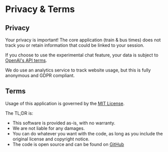 # Privacy & Terms

## Privacy

Your privacy is important! The core application (train & bus times) does not track you or retain information that could be linked to your session.

If you choose to use the experimental chat feature, your data is subject to [OpenAI's API terms](https://openai.com/policies/business-terms).

We do use an analytics service to track website usage, but this is fully anonymous and GDPR compliant.

## Terms

Usage of this application is governed by the [MIT License](https://en.wikipedia.org/wiki/MIT_License).

The TL;DR is:

- This software is provided as-is, with no warranty.
- We are not liable for any damages.
- You can do whatever you want with the code, as long as you include the original license and copyright notice.
- The code is open source and can be found on [GitHub](https://github.com/cedarbaum/closingdoors.nyc)

